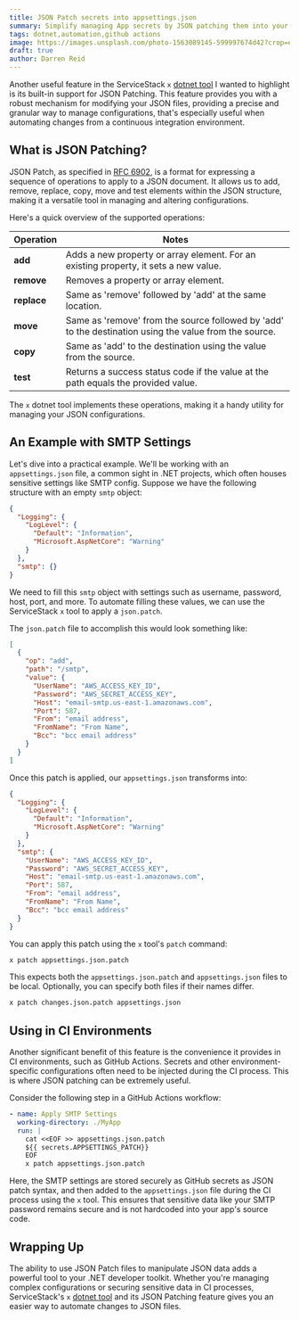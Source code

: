 ```yaml
---
title: JSON Patch secrets into appsettings.json
summary: Simplify managing App secrets by JSON patching them into your appsettings.json with during deployments
tags: dotnet,automation,github actions
image: https://images.unsplash.com/photo-1563089145-599997674d42?crop=entropy&fit=crop&h=1000&w=2000
draft: true
author: Darren Reid
---
```


Another useful feature in the ServiceStack `x` [dotnet tool](https://docs.servicestack.net/dotnet-tool) I wanted to highlight
is its built-in support for JSON Patching. This feature provides you with a robust mechanism for modifying your JSON files, 
providing a precise and granular way to manage configurations, that's especially useful when automating changes from a 
continuous integration environment.

## What is JSON Patching?

JSON Patch, as specified in [RFC 6902](https://tools.ietf.org/html/rfc6902), is a format for expressing a sequence of 
operations to apply to a JSON document. It allows us to add, remove, replace, copy, move and test elements within 
the JSON structure, making it a versatile tool in managing and altering configurations.

Here's a quick overview of the supported operations:

| Operation   | Notes                                                                                                  |
|-------------|--------------------------------------------------------------------------------------------------------|
| **add**     | Adds a new property or array element. For an existing property, it sets a new value.                   |
| **remove**  | Removes a property or array element.                                                                   |
| **replace** | Same as 'remove' followed by 'add' at the same location.                                               |
| **move**    | Same as 'remove' from the source followed by 'add' to the destination using the value from the source. |
| **copy**    | Same as 'add' to the destination using the value from the source.                                      |
| **test**    | Returns a success status code if the value at the path equals the provided value.                      |

The `x` dotnet tool implements these operations, making it a handy utility for managing your JSON configurations.

## An Example with SMTP Settings

Let's dive into a practical example. We'll be working with an `appsettings.json` file, a common sight in .NET projects, 
which often houses sensitive settings like SMTP config. Suppose we have the following structure with an empty `smtp` object:

```json
{
  "Logging": {
    "LogLevel": {
      "Default": "Information",
      "Microsoft.AspNetCore": "Warning"
    }
  },
  "smtp": {}
}
```

We need to fill this `smtp` object with settings such as username, password, host, port, and more. To automate filling 
these values, we can use the ServiceStack `x` tool to apply a `json.patch`. 

The `json.patch` file to accomplish this would look something like:

```json
[
  {
    "op": "add",
    "path": "/smtp",
    "value": {
      "UserName": "AWS_ACCESS_KEY_ID",
      "Password": "AWS_SECRET_ACCESS_KEY",
      "Host": "email-smtp.us-east-1.amazonaws.com",
      "Port": 587,
      "From": "email address",
      "FromName": "From Name",
      "Bcc": "bcc email address"
    }
  }
]
```

Once this patch is applied, our `appsettings.json` transforms into:

```json
{
  "Logging": {
    "LogLevel": {
      "Default": "Information",
      "Microsoft.AspNetCore": "Warning"
    }
  },
  "smtp": {
    "UserName": "AWS_ACCESS_KEY_ID",
    "Password": "AWS_SECRET_ACCESS_KEY",
    "Host": "email-smtp.us-east-1.amazonaws.com",
    "Port": 587,
    "From": "email address",
    "FromName": "From Name",
    "Bcc": "bcc email address"
  }
}
```

You can apply this patch using the `x` tool's `patch` command:

```bash
x patch appsettings.json.patch
```

This expects both the `appsettings.json.patch` and `appsettings.json` files to be local. Optionally, you can specify 
both files if their names differ.

```bash
x patch changes.json.patch appsettings.json
```

## Using in CI Environments

Another significant benefit of this feature is the convenience it provides in CI environments, such as GitHub Actions. 
Secrets and other environment-specific configurations often need to be injected during the CI process. 
This is where JSON patching can be extremely useful.

Consider the following step in a GitHub Actions workflow:

```yml
- name: Apply SMTP Settings
  working-directory: ./MyApp
  run: | 
    cat <<EOF >> appsettings.json.patch
    ${{ secrets.APPSETTINGS_PATCH}}
    EOF
    x patch appsettings.json.patch
```

Here, the SMTP settings are stored securely as GitHub secrets as JSON patch syntax, and then added to the `appsettings.json` 
file during the CI process using the `x` tool. This ensures that sensitive data like your SMTP password remains secure 
and is not hardcoded into your app's source code.

## Wrapping Up

The ability to use JSON Patch files to manipulate JSON data adds a powerful tool to your .NET developer toolkit. 
Whether you're managing complex configurations or securing sensitive data in CI processes, 
ServiceStack's `x` [dotnet tool](https://docs.servicestack.net/dotnet-tool) and its JSON Patching feature gives you 
an easier way to automate changes to JSON files.
